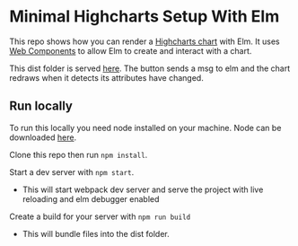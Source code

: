# Minimal Highcharts Setup With Elm

This repo shows how you can render a [Highcharts chart](https://www.highcharts.com/) with Elm. It uses [Web Components](https://developer.mozilla.org/en-US/docs/Web/Web_Components) to allow Elm to create and interact with a chart.

This dist folder is served [here](https://niallarkenergy.github.io/Elm-Highchart/dist/). The button sends a msg to elm and the chart redraws when it detects its attributes have changed.
## Run locally

To run this locally you need node installed on your machine. Node can be downloaded [here](https://nodejs.org/en/).

Clone this repo then run `npm install`.

Start a dev server with `npm start`.

- This will start webpack dev server and serve the project with live reloading and elm debugger enabled

Create a build for your server with `npm run build`

- This will bundle files into the dist folder.
